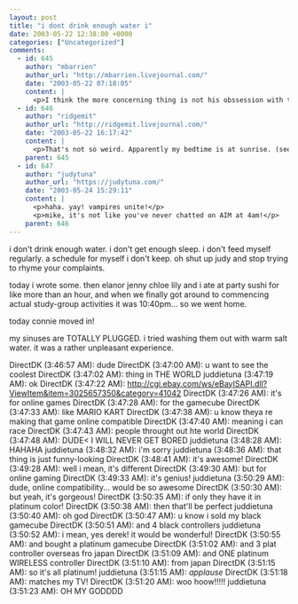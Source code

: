 ```yaml
---
layout: post
title: "i dont drink enough water i"
date: 2003-05-22 12:38:00 +0000
categories: ["Uncategorized"]
comments:
  - id: 645
    author: "mbarrien"
    author_url: "http://mbarrien.livejournal.com/"
    date: "2003-05-22 07:18:05"
    content: |
      <p>I think the more concerning thing is not his obssession with that controller, but the fact that you were FREAKING CHATTING ON IM AND POSTING ON LJ AT 4 IN THE MORNING!!!! :-)</p>
  - id: 646
    author: "ridgemit"
    author_url: "http://ridgemit.livejournal.com/"
    date: "2003-05-22 16:17:42"
    content: |
      <p>That's not so weird. Apparently my bedtime is at sunrise. (see post)</p>
    parent: 645
  - id: 647
    author: "judytuna"
    author_url: "https://judytuna.com/"
    date: "2003-05-24 15:29:11"
    content: |
      <p>haha. yay! vampires unite!</p>
      <p>mike, it's not like you've never chatted on AIM at 4am!</p>
    parent: 646
---
```


i don't drink enough water. i don't get enough sleep. i don't feed myself regularly. a schedule for myself i don't keep. oh shut up judy and stop trying to rhyme your complaints. 

today i wrote some. then elanor jenny chloe lily and i ate at party sushi for like more than an hour, and when we finally got around to commencing actual study-group activities it was 10:40pm... so we went home.

today connie moved in! 

my sinuses are TOTALLY PLUGGED. i tried washing them out with warm salt water. it was a rather unpleasant experience.

DirectDK (3:46:57 AM): dude
DirectDK (3:47:00 AM): u want to see the coolest
DirectDK (3:47:02 AM): thing in THE WORLD
juddietuna (3:47:19 AM): ok 
DirectDK (3:47:22 AM): http://cgi.ebay.com/ws/eBayISAPI.dll?ViewItem&item=3025657350&category=41042
DirectDK (3:47:26 AM): it's for online games
DirectDK (3:47:28 AM): for the gamecube
DirectDK (3:47:33 AM): like MARIO KART
DirectDK (3:47:38 AM): u know theya re making that game online compatible
DirectDK (3:47:40 AM): meaning i can race
DirectDK (3:47:43 AM): people throught out hte world
DirectDK (3:47:48 AM): DUDE< I WILL NEVER GET BORED
juddietuna (3:48:28 AM): HAHAHA
juddietuna (3:48:32 AM): i&#039;m sorry
juddietuna (3:48:36 AM): that thing is just funny-looking
DirectDK (3:48:41 AM): it&#039;s awesome!
DirectDK (3:49:28 AM): well i mean, it&#039;s different
DirectDK (3:49:30 AM): but for online gaming
DirectDK (3:49:33 AM): it&#039;s genius!
juddietuna (3:50:29 AM): dude, online compatibility... would be so awesome 
DirectDK (3:50:30 AM): but yeah, it&#039;s gorgeous!
DirectDK (3:50:35 AM): if only they have it in platinum color!
DirectDK (3:50:38 AM): then that&#039;ll be perfect
juddietuna (3:50:40 AM): oh god 
DirectDK (3:50:47 AM): u know i sold my black gamecube
DirectDK (3:50:51 AM): and 4 black controllers
juddietuna (3:50:52 AM): i mean, yes derek! it would be wonderful!
DirectDK (3:50:55 AM): and bought a platinum gamecube
DirectDK (3:51:02 AM): and 3 plat controller overseas fro japan
DirectDK (3:51:09 AM): and ONE platinum WIRELESS controller
DirectDK (3:51:10 AM): from japan
DirectDK (3:51:15 AM): so it&#039;s all platinum!
juddietuna (3:51:15 AM): *applause*
DirectDK (3:51:18 AM): matches my TV!
DirectDK (3:51:20 AM): woo hoow!!!!!
juddietuna (3:51:23 AM): OH MY GODDDD